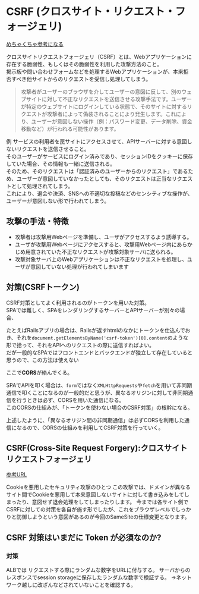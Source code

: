 # CSRF (クロスサイト・リクエスト・フォージェリ)

[めちゃくちゃ参考になる](https://www.trendmicro.com/ja_jp/security-intelligence/research-reports/threat-solution/csrf.html#:~:text=%E3%80%8C%E3%82%AF%E3%83%AD%E3%82%B9%E3%82%B5%E3%82%A4%E3%83%88%E3%83%AA%E3%82%AF%E3%82%A8%E3%82%B9%E3%83%88%E3%83%95%E3%82%A9%E3%83%BC%E3%82%B8%E3%82%A7%E3%83%AA,%E6%94%BB%E6%92%83%E6%96%B9%E6%B3%95%E3%81%AE%E3%81%93%E3%81%A8%E3%81%A7%E3%81%99%E3%80%82)

クロスサイトリクエストフォージェリ（CSRF）とは、Webアプリケーションに存在する脆弱性、もしくはその脆弱性を利用した攻撃方法のこと。  
掲示板や問い合わせフォームなどを処理するWebアプリケーションが、本来拒否すべき他サイトからのリクエストを受信し処理してしまう。

>攻撃者がユーザーのブラウザを介してユーザーの意図に反して、別のウェブサイトに対して不正なリクエストを送信させる攻撃手法です。ユーザーが特定のウェブサイトにログインしている状態で、そのサイトに対するリクエストが攻撃者によって偽装されることにより発生します。これにより、ユーザーが意図しない操作（例：パスワード変更、データ削除、資金移動など）が行われる可能性があります。

例
サービスの利用者を罠サイトにアクセスさせて、APIサーバーに対する意図しないリクエストを送信させること。  
そのユーザーがサービスにログイン済みであり、セッションIDをクッキーに保存していた場合、その情報も一緒に送信される。  
そのため、そのリクエストは「認証済みのユーザーからのリクエスト」であるため、ユーザーが意図していなかったとしても、そのリクエストは正当なリクエストとして処理されてしまう。  
これにより、退会や決済、SNSへの不適切な投稿などのセンシティブな操作が、ユーザーが意図しない形で行われてしまう。

## 攻撃の手法・特徴

- 攻撃者は攻撃用Webページを準備し、ユーザがアクセスするよう誘導する。
- ユーザが攻撃用Webページにアクセスすると、攻撃用Webページ内にあらかじめ用意されていた不正なリクエストが攻撃対象サーバに送られる。  
- 攻撃対象サーバ上のWebアプリケーションは不正なリクエストを処理し、ユーザが意図していない処理が行われてしまいます

<!-- ## プリフライトリクエストをCSRFとして用いるのは適切ではない -->

## 対策(CSRFトークン)

CSRF対策としてよく利用されるのがトークンを用いた対策。  
SPAでは難しく、SPAをレンダリングするサーバーとAPIサーバーが別々の場合、

たとえばRailsアプリの場合は、Railsが返すhtmlのなかにトークンを仕込んでおき、それを`document.getElementsByName('csrf-token')[0].content`のような形で拾って、それをAPIへのリクエストの際に送信すればよい。  
だが一般的なSPAではフロントエンドとバックエンドが独立して存在していると思うので、この方法は使えない

ここで**CORS**が絡んでくる。

SPAでAPIを叩く場合は、`form`ではなく`XMLHttpRequests`や`fetch`を用いて非同期通信で叩くことになるのが一般的だと思うが、異なるオリジンに対して非同期通信を行うときは必ず、CORSを用いた通信になる。  
このCORSの仕組みが、「トークンを使わない場合のCSRF対策」の根幹になる。

上述したように、「異なるオリジン間の非同期通信」は必ずCORSを利用した通信になるので、CORSの仕組みを利用してCSRF対策を行っていく。

## CSRF(Cross-Site Request Forgery):クロスサイトリクエストフォージェリ

[参考URL](https://www.trendmicro.com/ja_jp/security-intelligence/research-reports/threat-solution/csrf.html)

Cookieを悪用したセキュリティ攻撃のひとつ
この攻撃では、ドメインが異なるサイト間でCookieを悪用して本来意図しないサイトに対して書き込みをしてしまったり、意図せず退会処理をしてしまったりします。
今までは各サイト側でCSRFに対しての対策を各自が施す形でしたが、これをブラウザレベルでしっかりと防御しようという意図があるのが今回のSameSiteの仕様変更となります。

## CSRF 対策はいまだに Token が必須なのか?



### 対策

ALBでは
リクエストする際にランダムな数字をURLに付与する。
サーバからのレスポンスでsession storageに保存したランダムな数字で検証する。
→ネットワーク越しに改ざんなどされていないことを確認する。
